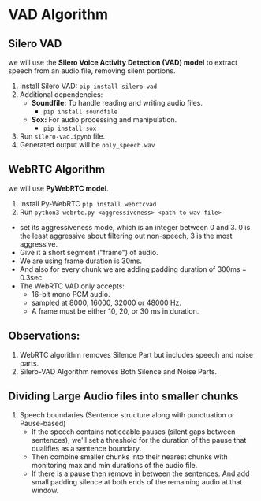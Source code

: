 # VAD Algorithm
## Silero VAD
we will use the **Silero Voice Activity Detection (VAD) model** to extract speech from an audio file, removing silent portions.

1. Install Silero VAD:
    `pip install silero-vad`
2. Additional dependencies:
    * **Soundfile:** To handle reading and writing audio files.
        * `pip install soundfile`
    * **Sox:** For audio processing and manipulation.
        * `pip install sox`
3. Run `silero-vad.ipynb` file.
4. Generated output will be `only_speech.wav`


## WebRTC Algorithm
we will use **PyWebRTC model**.
1. Install Py-WebRTC
    `pip install webrtcvad`
2. Run
    `python3 webrtc.py <aggressiveness> <path to wav file>`
<!-- 3. The Generated output will be `silence_remove.wav` -->

* set its aggressiveness mode, which is an integer between 0 and 3. 0 is the least aggressive about filtering out non-speech, 3 is the most aggressive.
* Give it a short segment ("frame") of audio.
* We are using frame duration is 30ms.
* And also for every chunk we are adding padding duration of 300ms = 0.3sec.
* The WebRTC VAD only accepts:
    * 16-bit mono PCM audio.
    * sampled at 8000, 16000, 32000 or 48000 Hz. 
    * A frame must be either 10, 20, or 30 ms in duration.


## Observations:
1. WebRTC algorithm removes Silence Part but includes speech and noise parts.
2. Silero-VAD Algorithm removes Both Silence and Noise Parts.

## Dividing Large Audio files into smaller chunks
1. Speech boundaries (Sentence structure along with punctuation or Pause-based)
    * If the speech contains noticeable pauses (silent gaps between sentences), we'll set a threshold for the duration of the pause that qualifies as a sentence boundary.
    * Then combine smaller chunks into their nearest chunks with monitoring max and min durations of the audio file.
    * If there is a pause then remove in between the sentences. And add small padding silence at both ends of the remaining audio at that window.